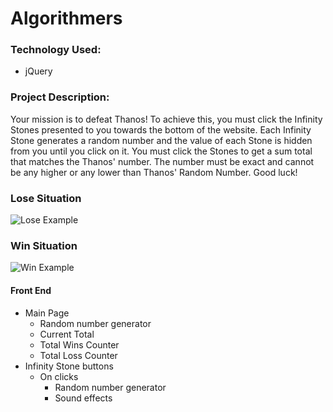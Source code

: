 # Algorithmers

### Technology Used:
* jQuery

### Project Description:
Your mission is to defeat Thanos! To achieve this, you must click the Infinity Stones presented to you towards the bottom of the website. Each Infinity Stone generates a random number and the value of each Stone is hidden from you until you click on it. You must click the Stones to get a sum total that matches the Thanos' number. The number must be exact and cannot be any higher or any lower than Thanos' Random Number. Good luck!

### Lose Situation
![Lose Example](./readmeAssets/lose.gif)

### Win Situation
![Win Example](./readmeAssets/win.gif)


#### Front End
* Main Page
    * Random number generator
    * Current Total
    * Total Wins Counter
    * Total Loss Counter
* Infinity Stone buttons
    * On clicks
        * Random number generator
        * Sound effects
